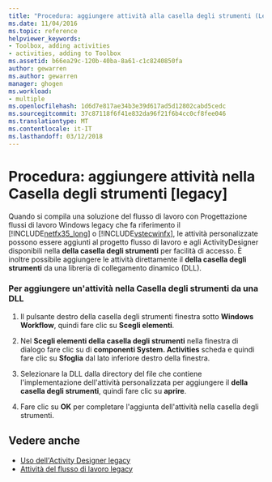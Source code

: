```yaml
---
title: "Procedura: aggiungere attività alla casella degli strumenti (Legacy) | Documenti Microsoft"
ms.date: 11/04/2016
ms.topic: reference
helpviewer_keywords:
- Toolbox, adding activities
- activities, adding to Toolbox
ms.assetid: b66ea29c-120b-40ba-8a61-c1c8240850fa
author: gewarren
ms.author: gewarren
manager: ghogen
ms.workload:
- multiple
ms.openlocfilehash: 1d6d7e817ae34b3e39d617ad5d12802cabd5cedc
ms.sourcegitcommit: 37c87118f6f41e832da96f21f6b4cc0cf8fee046
ms.translationtype: MT
ms.contentlocale: it-IT
ms.lasthandoff: 03/12/2018
---
```

# <a name="how-to-add-activities-to-the-toolbox-legacy"></a>Procedura: aggiungere attività nella Casella degli strumenti [legacy]
Quando si compila una soluzione del flusso di lavoro con Progettazione flussi di lavoro Windows legacy che fa riferimento il [!INCLUDE[netfx35_long](../workflow-designer/includes/netfx35_long_md.md)] o [!INCLUDE[vstecwinfx](../workflow-designer/includes/vstecwinfx_md.md)], le attività personalizzate possono essere aggiunti al progetto flusso di lavoro e agli ActivityDesigner disponibili nella **della casella degli strumenti** per facilità di accesso. È inoltre possibile aggiungere le attività direttamente il **della casella degli strumenti** da una libreria di collegamento dinamico (DLL).

### <a name="to-add-an-activity-to-the-toolbox-from-a-dll"></a>Per aggiungere un'attività nella Casella degli strumenti da una DLL

1.  Il pulsante destro della casella degli strumenti finestra sotto **Windows Workflow**, quindi fare clic su **Scegli elementi**.

2.  Nel **Scegli elementi della casella degli strumenti** nella finestra di dialogo fare clic su di **componenti System. Activities** scheda e quindi fare clic su **Sfoglia** dal lato inferiore destro della finestra.

3.  Selezionare la DLL dalla directory del file che contiene l'implementazione dell'attività personalizzata per aggiungere il **della casella degli strumenti**, quindi fare clic su **aprire**.

4.  Fare clic su **OK** per completare l'aggiunta dell'attività nella casella degli strumenti.

## <a name="see-also"></a>Vedere anche

- [Uso dell'Activity Designer legacy](../workflow-designer/using-the-legacy-activity-designer.md)
- [Attività del flusso di lavoro legacy](../workflow-designer/legacy-workflow-activities.md)